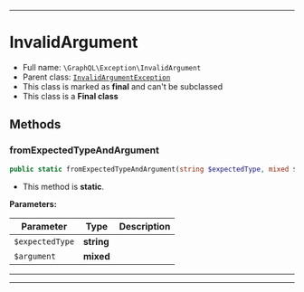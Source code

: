 ***

# InvalidArgument

* Full name: `\GraphQL\Exception\InvalidArgument`
* Parent class: [`InvalidArgumentException`](../../InvalidArgumentException.md)
* This class is marked as **final** and can't be subclassed
* This class is a **Final class**

## Methods

### fromExpectedTypeAndArgument

```php
public static fromExpectedTypeAndArgument(string $expectedType, mixed $argument): self
```

* This method is **static**.

**Parameters:**

| Parameter | Type | Description |
|-----------|------|-------------|
| `$expectedType` | **string** |  |
| `$argument` | **mixed** |  |

***


***

